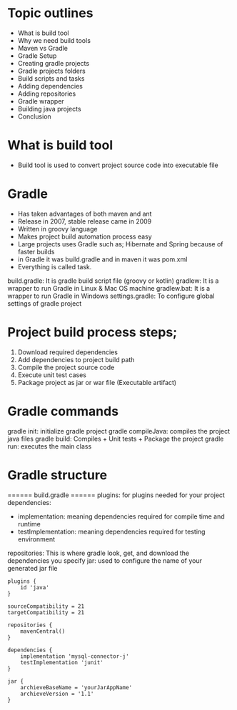 # Topic outlines
- What is build tool
- Why we need build tools
- Maven vs Gradle
- Gradle Setup
- Creating gradle projects
- Gradle projects folders
- Build scripts and tasks
- Adding dependencies
- Adding repositories
- Gradle wrapper
- Building java projects
- Conclusion

# What is build tool
- Build tool is used to convert project source code into executable file

# Gradle
- Has taken advantages of both maven and ant
- Release in 2007, stable release came in 2009
- Written in groovy language
- Makes project build automation process easy
- Large projects uses Gradle such as; Hibernate and Spring because of faster builds
- in Gradle it was build.gradle and in maven it was pom.xml
- Everything is called task.

build.gradle: It is gradle build script file (groovy or kotlin)
gradlew: It is a wrapper to run Gradle in Linux & Mac OS machine
gradlew.bat: It is a wrapper to run Gradle in Windows
settings.gradle: To configure global settings of gradle project

# Project build process steps;
1. Download required dependencies
2. Add dependencies to project build path
3. Compile the project source code
4. Execute unit test cases
5. Package project as jar or war file (Executable artifact)

# Gradle commands
gradle init: initialize gradle project
gradle compileJava: compiles the project java files
gradle build: Compiles + Unit tests + Package the project
gradle run: executes the main class

# Gradle structure
====== build.gradle ======
plugins: for plugins needed for your project
dependencies:
- implementation: meaning dependencies required for compile time and runtime
- testImplementation: meaning dependencies required for testing environment

repositories: This is where gradle look, get, and download the dependencies you specify
jar: used to configure the name of your generated jar file

```
plugins {
	id 'java'
}

sourceCompatibility = 21
targetCompatibility = 21

repositories {
	mavenCentral()
}

dependencies {
	implementation 'mysql-connector-j'
	testImplementation 'junit'	
}

jar {
	archieveBaseName = 'yourJarAppName'
	archieveVersion = '1.1'
}
```